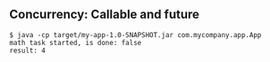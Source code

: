 ## Concurrency: Callable and future

``` 
$ java -cp target/my-app-1.0-SNAPSHOT.jar com.mycompany.app.App 
math task started, is done: false
result: 4
```